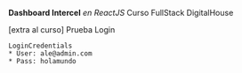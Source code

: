 **Dashboard Intercel** *en ReactJS*
Curso FullStack DigitalHouse

 [extra al curso] 
Prueba Login

	LoginCredentials
	* User: ale@admin.com
	* Pass: holamundo